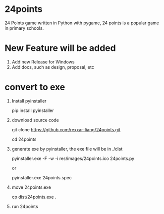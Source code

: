 # 24points
24 Points game written in Python with pygame, 24 points  is a popular game in primary schools. 

# New Feature will be added
1. Add new Release for Windows
2. Add docs, such as design, proposal, etc

# convert to exe
1. Install pyinstaller

    pip install pyinstaller
2. download source code 

    git clone https://github.com/rexxar-liang/24points.git

    cd 24points
3. generate exe by pyinstaller, the exe file will be in ./dist

    pyinstaller.exe -F -w -i res/images/24points.ico 24points.py

    or

    pyinstaller.exe 24points.spec
4. move 24points.exe

   cp dist/24points.exe .
5. run 24points
